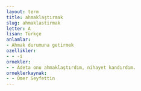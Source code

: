 ```yaml
---
layout: term
title: ahmaklaştırmak
slug: ahmaklastirmak
letter: A
lisan: Türkçe
anlamlar:
- Ahmak durumuna getirmek
ozellikler:
- - -i
ornekler:
- - Âdeta onu ahmaklaştırdım, nihayet kandırdım.
orneklerkaynak:
- - Ömer Seyfettin
---
```

